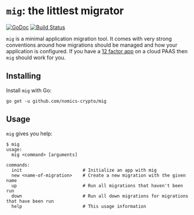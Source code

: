 # `mig`: the littlest migrator

[![GoDoc](https://godoc.org/github.com/nomics-crypto/mig?status.svg)](https://godoc.org/github.com/nomics-crypto/mig)
[![Build Status](https://travis-ci.org/nomics-crypto/mig.svg?branch=master)](https://travis-ci.org/nomics-crypto/mig)

`mig` is a minimal application migration tool. It comes with very strong conventions around how
migrations should be managed and how your application is configured. If you have a
[12 factor app](https://12factor.net/) on a cloud PAAS then `mig` should work for you.

## Installing

Install `mig` with Go:

```
go get -u github.com/nomics-crypto/mig
```

## Usage

`mig` gives you help:

```
$ mig
usage:
  mig <command> [arguments]

commands:
  init                       # Initialize an app with mig
  new <name-of-migration>    # Create a new migration with the given name
  up                         # Run all migrations that haven't been run
  down                       # Run all down migrations for migrations that have been run
  help                       # This usage information
```